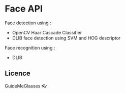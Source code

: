 # Face API
Face detection using : 
 - OpenCV Haar Cascade Classifier
 - DLIB face detection using SVM and HOG descriptor

Face recognition using :
 - DLIB
 
 ## Licence
GuideMeGlasses
:eyeglasses: